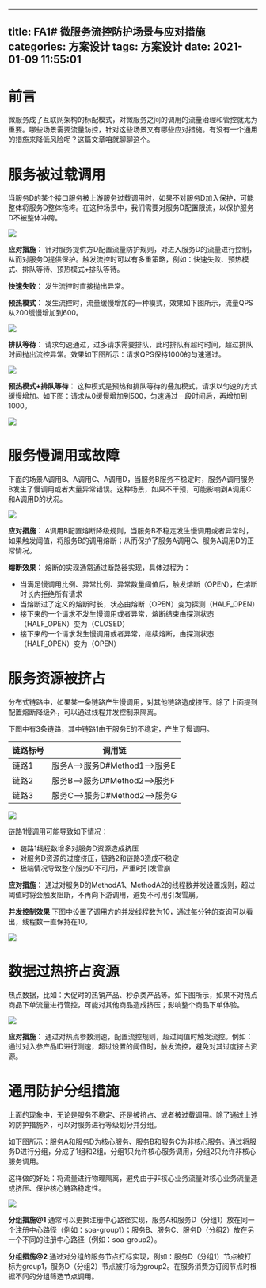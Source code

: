 
---
title: FA1# 微服务流控防护场景与应对措施
categories: 方案设计
tags: 方案设计
date: 2021-01-09 11:55:01
---


# 前言

微服务成了互联网架构的标配模式，对微服务之间的调用的流量治理和管控就尤为重要。哪些场景需要流量防控，针对这些场景又有哪些应对措施。有没有一个通用的措施来降低风险呢？这篇文章咱就聊聊这个。



# 服务被过载调用

当服务D的某个接口服务被上游服务过载调用时，如果不对服务D加入保护，可能整体将服务D整体拖垮。在这种场景中，我们需要对服务D配置限流，以保护服务D不被整体冲跨。



![](https://gitee.com/laoliangcode/md-picture/raw/master/img/%E6%9C%8D%E5%8A%A1%E7%AB%AF%E9%99%90%E6%B5%81.png)



**应对措施：** 针对服务提供方D配置流量防护规则，对进入服务D的流量进行控制，从而对服务D提供保护。触发流控时可以有多重策略，例如：快速失败、预热模式、排队等待、预热模式+排队等待。

**快速失败：** 发生流控时直接抛出异常。

**预热模式：** 发生流控时，流量缓慢增加的一种模式，效果如下图所示，流量QPS从200缓慢增加到600。

![](https://gitee.com/laoliangcode/md-picture/raw/master/img/20210109141101.png)



**排队等待：** 请求匀速通过，过多请求需要排队，此时排队有超时时间，超过排队时间抛出流控异常。效果如下图所示：请求QPS保持1000的匀速通过。

![](https://gitee.com/laoliangcode/md-picture/raw/master/img/20210109141720.png)



**预热模式+排队等待：** 这种模式是预热和排队等待的叠加模式，请求以匀速的方式缓慢增加。如下图：请求从0缓慢增加到500，匀速通过一段时间后，再增加到1000。

![](https://gitee.com/laoliangcode/md-picture/raw/master/img/20210109142131.png)





# 服务慢调用或故障

下面的场景A调用B、A调用C、A调用D，当服务B服务不稳定时，服务A调用服务B发生了慢调用或者大量异常错误。这种场景，如果不干预，可能影响到A调用C和A调用D的状况。



![](https://gitee.com/laoliangcode/md-picture/raw/master/img/%E7%86%94%E6%96%AD%E9%99%8D%E7%BA%A7.png)



**应对措施：** A调用B配置熔断降级规则，当服务B不稳定发生慢调用或者异常时，如果触发阈值，将服务B的调用熔断；从而保护了服务A调用C、服务A调用D的正常情况。

**熔断效果：** 熔断的实现通常通过断路器实现，具体过程为：

- 当满足慢调用比例、异常比例、异常数量阈值后，触发熔断（OPEN），在熔断时长内拒绝所有请求
- 当熔断过了定义的熔断时长，状态由熔断（OPEN）变为探测（HALF_OPEN）
- 接下来的一个请求不发生慢调用或者异常，熔断结束由探测状态（HALF_OPEN）变为（CLOSED）
- 接下来的一个请求发生慢调用或者异常，继续熔断，由探测状态（HALF_OPEN）变为（OPEN）



# 服务资源被挤占

分布式链路中，如果某一条链路产生慢调用，对其他链路造成挤压。除了上面提到配置熔断降级外，可以通过线程并发控制来隔离。

下图中有3条链路，其中链路1由于服务E的不稳定，产生了慢调用。

| 链路标号 | 调用链                        |
| -------- | ----------------------------- |
| 链路1    | 服务A-->服务D#Method1-->服务E |
| 链路2    | 服务B-->服务D#Method2-->服务F |
| 链路3    | 服务C-->服务D#Method2-->服务G |

![](https://gitee.com/laoliangcode/md-picture/raw/master/img/%E5%B9%B6%E5%8F%91%E6%8E%A7%E5%88%B6%E9%87%8D%E7%94%BB%20(1).png)



链路1慢调用可能导致如下情况：

- 链路1线程数增多对服务D资源造成挤压
- 对服务D资源的过度挤压，链路2和链路3造成不稳定
- 极端情况导致整个服务D不可用，严重时引发雪崩

**应对措施：** 通过对服务D的MethodA1、MethodA2的线程数并发设置规则，超过阈值时将会触发阻断，不再向下游调用，避免不可用引发雪崩。

**并发控制效果** 下图中设置了调用方的并发线程数为10，通过每分钟的查询可以看出，线程数一直保持在10。

![](https://gitee.com/laoliangcode/md-picture/raw/master/img/20210109150939.png)



# 数据过热挤占资源

热点数据，比如：大促时的热销产品、秒杀类产品等。如下图所示，如果不对热点商品下单流量进行管控，可能对其他商品造成挤压；影响整个商品下单体验。



![](https://gitee.com/laoliangcode/md-picture/raw/master/img/%E7%83%AD%E7%82%B9%E5%8F%82%E6%95%B0.png)





**应对措施：** 通过对热点参数测速，配置流控规则，超过阈值时触发流控。例如：通过对入参产品ID进行测速，超过设置的阈值时，触发流控，避免对其过度挤占资源。





# 通用防护分组措施

上面的现象中，无论是服务不稳定、还是被挤占、或者被过载调用。除了通过上述的防护措施外，可以对服务进行等级划分并分组。

如下图所示：服务A和服务D为核心服务、服务B和服务C为非核心服务。通过将服务D进行分组，分成了1组和2组。分组1只允许核心服务调用，分组2只允许非核心服务调用。

这样做的好处：将流量进行物理隔离，避免由于非核心业务流量对核心业务流量造成挤压、保护核心链路稳定性。



![](https://gitee.com/laoliangcode/md-picture/raw/master/img/%E5%88%86%E7%BB%84%E6%8E%AA%E6%96%BD.png)



**分组措施@1**  通常可以更换注册中心路径实现，服务A和服务D（分组1）放在同一个注册中心路径（例如：soa-group1）；服务B、服务C、服务D（分组2）放在另一个不同的注册中心路径（例如：soa-group2）。



**分组措施@2** 通过对分组的服务节点打标实现，例如：服务D（分组1）节点被打标为group1，服务D（分组2）节点被打标为group2。在服务消费方订阅节点时根据不同的分组筛选节点调用。





